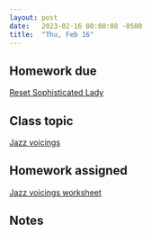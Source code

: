 ```yaml
---
layout: post
date:   2023-02-16 00:00:00 -0500
title:  "Thu, Feb 16"
---
```


## Homework due

[Reset Sophisticated Lady](https://viva.pressbooks.pub/openmusictheory/chapter/chord-symbols/#assignments)

## Class topic

[Jazz voicings](https://viva.pressbooks.pub/openmusictheory/chapter/jazz-voicings/)

## Homework assigned

[Jazz voicings worksheet](https://viva.pressbooks.pub/openmusictheory/chapter/jazz-voicings/#assignments)

## Notes

